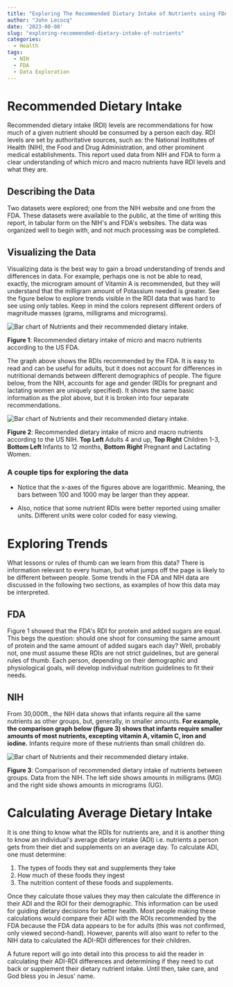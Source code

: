 ```yaml
---
title: "Exploring The Recommended Dietary Intake of Nutrients using FDA and NIH Data"
author: "John Lecocq"
date: '2023-08-08'
slug: "exploring-recommended-dietary-intake-of-nutrients"
categories:
  - Health
tags:
  - NIH
  - FDA
  - Data Exploration
---
```


# Recommended Dietary Intake 

Recommended dietary intake (RDI) levels are recommendations for how much of a given nutrient should be consumed by a person each day. RDI levels are set by authoritative sources, such as: the National Institutes of Health (NIH), the Food and Drug Administration, and other prominent medical establishments. This report used data from NIH and FDA to form a clear understanding of which micro and macro nutrients have RDI levels and what they are.

## Describing the Data

Two datasets were explored; one from the NIH website and one from the FDA. These datasets were available to the public, at the time of writing this report, in tabular form on the NIH's and FDA's websites. The data was organized well to begin with, and not much processing was be completed.

## Visualizing the Data

Visualizing data is the best way to gain a broad understanding of trends and differences in data. For example, perhaps one is not be able to read, exactly, the microgram amount of Vitamin A is recommended, but they will understand that the milligram amount of Potassium needed is greater. See the figure below to explore trends visible in the RDI data that was hard to see using only tables. Keep in mind the colors represent different orders of magnitude masses (grams, milligrams and micrograms).

<div class="figure">
<img src="{{< blogdown/postref >}}index_files/plots/RDI_plot_fda.png" alt="Bar chart of Nutrients and their recommended dietary intake." />
<p class="caption"><span id="fig:weight_time"></span><strong>Figure 1</strong>: Recommended dietary intake of micro and macro nutrients according to the US FDA.</p>
</div>

The graph above shows the RDIs recommended by the FDA. It is easy to read and can be useful for adults, but it does not account for differences in nutritional demands between different demographics of people. The figure below, from the NIH, accounts for age and gender (RDIs for pregnant and lactating women are uniquely specified). It shows the same basic information as the plot above, but it is broken into four separate recommendations.

<div class="figure">
<img src="{{< blogdown/postref >}}index_files/plots/RDI_plot_nih.png" alt="Bar chart of Nutrients and their recommended dietary intake." />
<p class="caption"><span id="fig:weight_time"></span><strong>Figure 2</strong>: Recommended dietary intake of micro and macro nutrients according to the US NIH.<strong> Top Left </strong>Adults 4 and up, <strong>Top Right</strong> Children 1-3,<strong> Bottom Left </strong>Infants to 12 months, <strong>Bottom Right</strong> Pregnant and Lactating Women.</p>
</div>

### A couple tips for exploring the data

- Notice that the x-axes of the figures above are logarithmic. Meaning, the bars between 100 and 1000 may be larger than they appear. 

- Also, notice that some nutrient RDIs were better reported using smaller units. Different units were color coded for easy viewing. 

# Exploring Trends

What lessons or rules of thumb can we learn from this data? There is information relevant to every human, but what jumps off the page is likely to be different between people. Some trends in the FDA and NIH data are discussed in the following two sections, as examples of how this data may be interpreted.

## FDA

Figure 1 showed that the FDA's RDI for protein and added sugars are equal. This begs the question: should one shoot for consuming the same amount of protein and the same amount of added sugars each day? Well, probably not, one must assume these RDIs are not strict guidelines, but are general rules of thumb. Each person, depending on their demographic and physiological goals, will develop individual nutrition guidelines to fit their needs. 

## NIH

From 30,000ft., the NIH data shows that infants require all the same nutrients as other groups, but, generally, in smaller amounts. **For example, the comparison graph below (figure 3) shows that infants require smaller amounts of most nutrients, excepting vitamin A, vitamin C, iron and iodine.** Infants require more of these nutrients than small children do. 

<div class="figure">
<img src="{{< blogdown/postref >}}index_files/plots/RDI_plot_nih_2.png" alt="Bar chart of Nutrients and their recommended dietary intake." />
<p class="caption"><span id="fig:weight_time"></span><strong>Figure 3</strong>: Comparison of recommended dietary intake of nutrients between groups. Data from the NIH. The left side shows amounts in milligrams (MG) and the right side shows amounts in micrograms (UG).</p>
</div>

# Calculating Average Dietary Intake

It is one thing to know what the RDIs for nutrients are, and it is another thing to know an individual's average dietary intake (ADI) i.e. nutrients a person gets from their diet and supplements on an average day. To calculate ADI, one must determine:

1) The types of foods they eat and supplements they take
2) How much of these foods they ingest 
3) The nutrition content of these foods and supplements. 

Once they calculate those values they may then calculate the difference in their ADI and the ROI for their demographic. This information can be used for guiding dietary decisions for better health. Most people making these calculations would compare their ADI with the ROIs recommended by the FDA because the FDA data appears to be for adults (this was not confirmed, only viewed second-hand). However, parents will also want to refer to the NIH data to calculated the ADI-RDI differences for their children. 

A future report will go into detail into this process to aid the reader in calculating their ADI-RDI differences and determining if they need to cut back or supplement their dietary nutrient intake. Until then, take care, and God bless you in Jesus' name.
